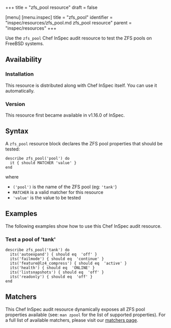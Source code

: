 +++
title = "zfs_pool resource"
draft = false

[menu]
  [menu.inspec]
    title = "zfs_pool"
    identifier = "inspec/resources/zfs_pool.md zfs_pool resource"
    parent = "inspec/resources"
+++


Use the `zfs_pool` Chef InSpec audit resource to test the ZFS pools on FreeBSD systems.


## Availability

### Installation

This resource is distributed along with Chef InSpec itself. You can use it automatically.

### Version

This resource first became available in v1.16.0 of InSpec.

## Syntax

A `zfs_pool` resource block declares the ZFS pool properties that should be tested:

    describe zfs_pool('pool') do
      it { should MATCHER 'value' }
    end

where

* `('pool')` is the name of the ZFS pool (eg: `'tank'`)
* `MATCHER` is a valid matcher for this resource
* `'value'` is the value to be tested


## Examples

The following examples show how to use this Chef InSpec audit resource.

### Test a pool of 'tank'

    describe zfs_pool('tank') do
      its('autoexpand') { should eq  'off' }
      its('failmode') { should eq  'continue' }
      its('feature@lz4_compress') { should eq  'active' }
      its('health') { should eq  'ONLINE' }
      its('listsnapshots') { should eq  'off' }
      its('readonly') { should eq  'off' }
    end


## Matchers

This Chef InSpec audit resource dynamically exposes all ZFS pool properties available (see: `man zpool` for the list of supported properties). For a full list of available matchers, please visit our [matchers page](https://www.inspec.io/docs/reference/matchers/).
